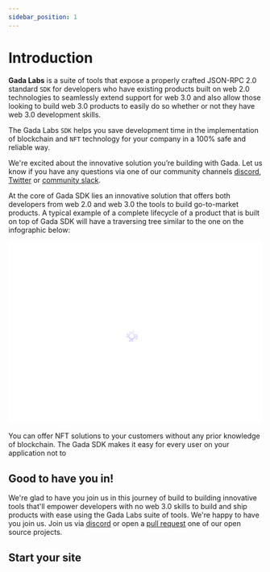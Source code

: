 ```yaml
---
sidebar_position: 1
---
```


# Introduction

**Gada Labs** is a suite of tools that expose a properly crafted JSON-RPC 2.0 standard `SDK` for developers who have existing products built on web 2.0 technologies to seamlessly extend support for web 3.0 and also allow those looking to build web 3.0 products to easily do so whether or not they have web 3.0 development skills.

The Gada Labs `SDK` helps you save development time in the implementation of blockchain and `NFT` technology for your company in a 100% safe and reliable way.

We're excited about the innovative solution you’re building with Gada. Let us know if you have any questions via one of our community channels [discord](https://discord.com/gadalabs), [Twitter](https://twitter.com/gadalabs) or [community slack](https://slack.com/gadalabs).

At the core of Gada SDK lies an innovative solution that offers both developers from web 2.0 and web 3.0 the tools to build go-to-market products. A typical example of a complete lifecycle of a product that is built on top of Gada SDK will have a traversing tree similar to the one on the infographic below:

![Docusaurus Plushie](./esquema13-13.svg)

You can offer NFT solutions to your customers without any prior knowledge of blockchain. The Gada SDK makes it easy for every user on your application not to

## Good to have you in!

We're glad to have you join us in this journey of build to building innovative tools that'll empower developers with no web 3.0 skills to build and ship products with ease using the Gada Labs suite of tools. We're happy to have you join us. Join us via [discord](https://discord.com/gadalabs) or open a [pull request](https://github.com/gada-labs) one of our open source projects.


## Start your site

